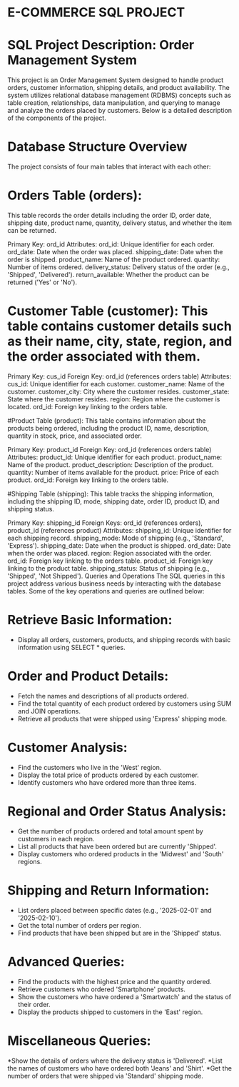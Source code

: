 # E-COMMERCE SQL PROJECT

# SQL Project Description: Order Management System
This project is an Order Management System designed to handle product orders, customer information, shipping details, and product availability. The system utilizes relational database management (RDBMS) concepts such as table creation, relationships, data manipulation, and querying to manage and analyze the orders placed by customers. Below is a detailed description of the components of the project.

# Database Structure Overview
The project consists of four main tables that interact with each other:

# Orders Table (orders): 
This table records the order details including the order ID, order date, shipping date, product name, quantity, delivery status, and whether the item can be returned.

Primary Key: ord_id
Attributes:
ord_id: Unique identifier for each order.
ord_date: Date when the order was placed.
shipping_date: Date when the order is shipped.
product_name: Name of the product ordered.
quantity: Number of items ordered.
delivery_status: Delivery status of the order (e.g., 'Shipped', 'Delivered').
return_available: Whether the product can be returned ('Yes' or 'No').

# Customer Table (customer): This table contains customer details such as their name, city, state, region, and the order associated with them.

Primary Key: cus_id
Foreign Key: ord_id (references orders table)
Attributes:
cus_id: Unique identifier for each customer.
customer_name: Name of the customer.
customer_city: City where the customer resides.
customer_state: State where the customer resides.
region: Region where the customer is located.
ord_id: Foreign key linking to the orders table.

#Product Table (product): This table contains information about the products being ordered, including the product ID, name, description, quantity in stock, price, and associated order.

Primary Key: product_id
Foreign Key: ord_id (references orders table)
Attributes:
product_id: Unique identifier for each product.
product_name: Name of the product.
product_description: Description of the product.
quantity: Number of items available for the product.
price: Price of each product.
ord_id: Foreign key linking to the orders table.

#Shipping Table (shipping): This table tracks the shipping information, including the shipping ID, mode, shipping date, order ID, product ID, and shipping status.

Primary Key: shipping_id
Foreign Keys: ord_id (references orders), product_id (references product)
Attributes:
shipping_id: Unique identifier for each shipping record.
shipping_mode: Mode of shipping (e.g., 'Standard', 'Express').
shipping_date: Date when the product is shipped.
ord_date: Date when the order was placed.
region: Region associated with the order.
ord_id: Foreign key linking to the orders table.
product_id: Foreign key linking to the product table.
shipping_status: Status of shipping (e.g., 'Shipped', 'Not Shipped').
Queries and Operations
The SQL queries in this project address various business needs by interacting with the database tables. Some of the key operations and queries are outlined below:

# Retrieve Basic Information:

* Display all orders, customers, products, and shipping records with basic information using SELECT * queries.
# Order and Product Details:
* Fetch the names and descriptions of all products ordered.
* Find the total quantity of each product ordered by customers using SUM and JOIN operations.
* Retrieve all products that were shipped using 'Express' shipping mode.
# Customer Analysis:
* Find the customers who live in the 'West' region.
* Display the total price of products ordered by each customer.
* Identify customers who have ordered more than three items.
# Regional and Order Status Analysis:
* Get the number of products ordered and total amount spent by customers in each region.
* List all products that have been ordered but are currently 'Shipped'.
* Display customers who ordered products in the 'Midwest' and 'South' regions.
# Shipping and Return Information:
* List orders placed between specific dates (e.g., '2025-02-01' and '2025-02-10').
* Get the total number of orders per region.
* Find products that have been shipped but are in the 'Shipped' status.
# Advanced Queries:

* Find the products with the highest price and the quantity ordered.
* Retrieve customers who ordered 'Smartphone' products.
* Show the customers who have ordered a 'Smartwatch' and the status of their order.
* Display the products shipped to customers in the 'East' region.
# Miscellaneous Queries:
*Show the details of orders where the delivery status is 'Delivered'.
*List the names of customers who have ordered both 'Jeans' and 'Shirt'.
*Get the number of orders that were shipped via 'Standard' shipping mode.
